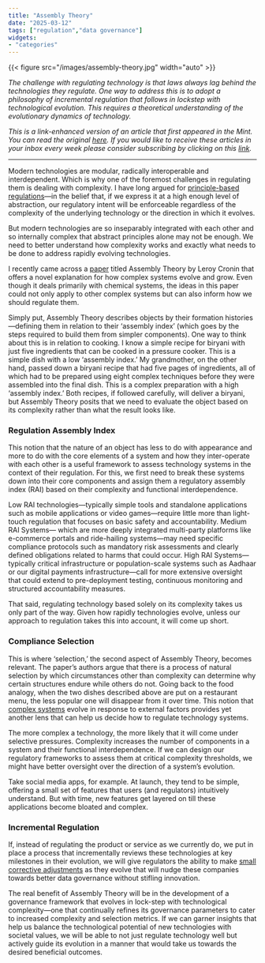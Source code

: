 ```yaml
---
title: "Assembly Theory"
date: "2025-03-12"
tags: ["regulation","data governance"]
widgets: 
- "categories"
---
```


{{< figure src="/images/assembly-theory.jpg" width="auto" >}}

_The challenge with regulating technology is that laws always lag behind the technologies they regulate. One way to address this is to adopt a philosophy of incremental regulation that follows in lockstep with technological evolution. This requires a theoretical understanding of the evolutionary dynamics of technology._

<!--more-->
_This is a link-enhanced version of an article that first appeared in the Mint. You can read the original [here](https://www.livemint.com/opinion/online-views/assembly-theory-regulatory-framework-technologies-leroy-cronin-digital-aadhaar-ride-share-apps-uber-complexity-biryani-11741592428600.html). If you would like to receive these articles in your inbox every week please consider subscribing by clicking on this [link](https://paragraph.xyz/@exmachina)._

---

Modern technologies are modular, radically interoperable and interdependent. Which is why one of the foremost challenges in regulating them is dealing with complexity. I have long argued for [principle-based regulations](https://exmachina.in/02/02/2021/principle-based-regulations/)—in the belief that, if we express it at a high enough level of abstraction, our regulatory intent will be enforceable regardless of the complexity of the underlying technology or the direction in which it evolves.

But modern technologies are so inseparably integrated with each other and so internally complex that abstract principles alone may not be enough. We need to better understand how complexity works and exactly what needs to be done to address rapidly evolving technologies.

I recently came across a [paper](https://arxiv.org/abs/2206.02279) titled Assembly Theory by Leroy Cronin that offers a novel explanation for how complex systems evolve and grow. Even though it deals primarily with chemical systems, the ideas in this paper could not only apply to other complex systems but can also inform how we should regulate them.

Simply put, Assembly Theory describes objects by their formation histories—defining them in relation to their ‘assembly index’ (which goes by the steps required to build them from simpler components). One way to think about this is in relation to cooking. I know a simple recipe for biryani with just five ingredients that can be cooked in a pressure cooker. This is a simple dish with a low ‘assembly index.’ My grandmother, on the other hand, passed down a biryani recipe that had five pages of ingredients, all of which had to be prepared using eight complex techniques before they were assembled into the final dish. This is a complex preparation with a high ‘assembly index.’ Both recipes, if followed carefully, will deliver a biryani, but Assembly Theory posits that we need to evaluate the object based on its complexity rather than what the result looks like.

### Regulation Assembly Index

This notion that the nature of an object has less to do with appearance and more to do with the core elements of a system and how they inter-operate with each other is a useful framework to assess technology systems in the context of their regulation. For this, we first need to break these systems down into their core components and assign them a regulatory assembly index (RAI) based on their complexity and functional interdependence.

Low RAI technologies—typically simple tools and standalone applications such as mobile applications or video games—require little more than light-touch regulation that focuses on basic safety and accountability. Medium RAI Systems— which are more deeply integrated multi-party platforms like e-commerce portals and ride-hailing systems—may need specific compliance protocols such as mandatory risk assessments and clearly defined obligations related to harms that could occur. High RAI Systems—typically critical infrastructure or population-scale systems such as Aadhaar or our digital payments infrastructure—call for more extensive oversight that could extend to pre-deployment testing, continuous monitoring and structured accountability measures.

That said, regulating technology based solely on its complexity takes us only part of the way. Given how rapidly technologies evolve, unless our approach to regulation takes this into account, it will come up short.

### Compliance Selection

This is where ‘selection,’ the second aspect of Assembly Theory, becomes relevant. The paper’s authors argue that there is a process of natural selection by which circumstances other than complexity can determine why certain structures endure while others do not. Going back to the food analogy, when the two dishes described above are put on a restaurant menu, the less popular one will disappear from it over time. This notion that [complex systems](https://academic.oup.com/nsr/article/12/1/nwae323/7762200) evolve in response to external factors provides yet another lens that can help us decide how to regulate technology systems.

The more complex a technology, the more likely that it will come under selective pressures. Complexity increases the number of components in a system and their functional interdependence. If we can design our regulatory frameworks to assess them at critical complexity thresholds, we might have better oversight over the direction of a system’s evolution.

Take social media apps, for example. At launch, they tend to be simple, offering a small set of features that users (and regulators) intuitively understand. But with time, new features get layered on till these applications become bloated and complex.

### Incremental Regulation

If, instead of regulating the product or service as we currently do, we put in place a process that incrementally reviews these technologies at key milestones in their evolution, we will give regulators the ability to make [small corrective adjustments](https://scholarship.law.gwu.edu/cgi/viewcontent.cgi?params=/context/faculty_publications/article/1657/&path_info=Improving_Regulation_Through_Incremental_Adjustment.pdf) as they evolve that will nudge these companies towards better data governance without stifling innovation.

The real benefit of Assembly Theory will be in the development of a governance framework that evolves in lock-step with technological complexity—one that continually refines its governance parameters to cater to increased complexity and selection metrics. If we can garner insights that help us balance the technological potential of new technologies with societal values, we will be able to not just regulate technology well but actively guide its evolution in a manner that would take us towards the desired beneficial outcomes.